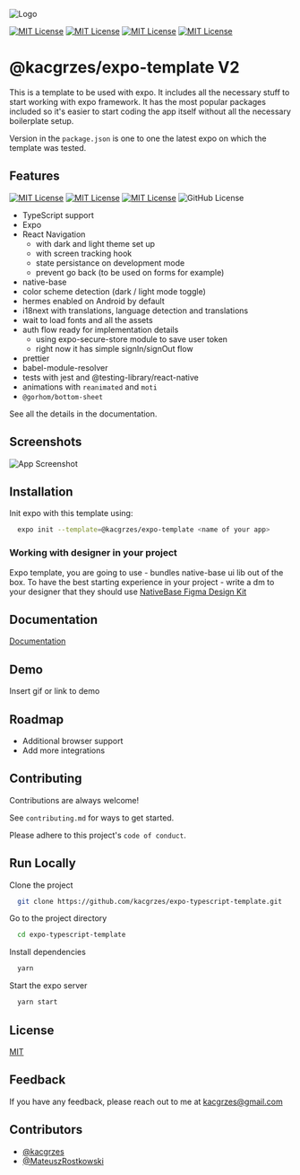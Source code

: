 ![Logo](assets/logo.png)

[![MIT License](https://img.shields.io/npm/l/@kacgrzes/expo-template?style=flat-square)](https://github.com/tterb/atomic-design-ui/blob/master/LICENSEs)
[![MIT License](https://img.shields.io/npm/v/@kacgrzes/expo-template?style=flat-square)](https://img.shields.io/npm/v/@kacgrzes/expo-template?style=flat-square)
[![MIT License](https://img.shields.io/npm/dt/@kacgrzes/expo-template?style=flat-square)](https://img.shields.io/npm/dt/@kacgrzes/expo-template?style=flat-square)
[![MIT License](https://img.shields.io/github/stars/kacgrzes/expo-typescript-template?style=flat-square)](https://img.shields.io/github/stars/kacgrzes/expo-typescript-template?style=flat-square)

# @kacgrzes/expo-template V2

This is a template to be used with expo. It includes all the necessary stuff to start working with expo framework. It has the most popular packages included so it's easier to start coding the app itself without all the necessary boilerplate setup.

Version in the `package.json` is one to one the latest expo on which the template was tested.

## Features

[![MIT License](https://img.shields.io/npm/types/@kacgrzes/expo-template?style=flat-square)](https://img.shields.io/npm/types/@kacgrzes/expo-template?style=flat-square)
[![MIT License](https://img.shields.io/github/package-json/dependency-version/kacgrzes/expo-typescript-template/expo?style=flat-square)](https://img.shields.io/github/package-json/dependency-version/kacgrzes/expo-typescript-template/expo?style=flat-square)
[![MIT License](https://img.shields.io/github/package-json/dependency-version/kacgrzes/expo-typescript-template/@react-navigation/native?style=flat-square)](https://img.shields.io/github/package-json/dependency-version/kacgrzes/expo-typescript-template/@react-navigation/native?style=flat-square)
![GitHub License](https://img.shields.io/github/license/kacgrzes/expo-template?style=flat-square)


- TypeScript support
- Expo
- React Navigation
  - with dark and light theme set up
  - with screen tracking hook
  - state persistance on development mode
  - prevent go back (to be used on forms for example)
- native-base
- color scheme detection (dark / light mode toggle)
- hermes enabled on Android by default
- i18next with translations, language detection and translations
- wait to load fonts and all the assets
- auth flow ready for implementation details
  - using expo-secure-store module to save user token
  - right now it has simple signIn/signOut flow
- prettier
- babel-module-resolver
- tests with jest and @testing-library/react-native
- animations with `reanimated` and `moti`
- `@gorhom/bottom-sheet`

See all the details in the documentation.

## Screenshots

![App Screenshot](https://via.placeholder.com/468x300?text=App+Screenshot+Here)

## Installation

Init expo with this template using:

```bash
  expo init --template=@kacgrzes/expo-template <name of your app>
```

### Working with designer in your project

Expo template, you are going to use - bundles native-base ui lib out of the box.
To have the best starting experience in your project - write a dm to your designer that they should use [NativeBase Figma Design Kit](https://www.figma.com/community/file/1050753649783931446)

## Documentation

[Documentation](https://linktodocumentation)

## Demo

Insert gif or link to demo

## Roadmap

- Additional browser support
- Add more integrations

## Contributing

Contributions are always welcome!

See `contributing.md` for ways to get started.

Please adhere to this project's `code of conduct`.

## Run Locally

Clone the project

```bash
  git clone https://github.com/kacgrzes/expo-typescript-template.git
```

Go to the project directory

```bash
  cd expo-typescript-template
```

Install dependencies

```bash
  yarn
```

Start the expo server

```bash
  yarn start
```

## License

[MIT](https://choosealicense.com/licenses/mit/)

## Feedback

If you have any feedback, please reach out to me at kacgrzes@gmail.com

## Contributors

- [@kacgrzes](https://www.github.com/kacgrzes)
- [@MateuszRostkowski](https://www.github.com/MateuszRostkowski)
